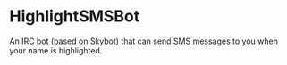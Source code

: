 # HighlightSMSBot

An IRC bot (based on Skybot) that can send SMS messages to you when your name is highlighted.